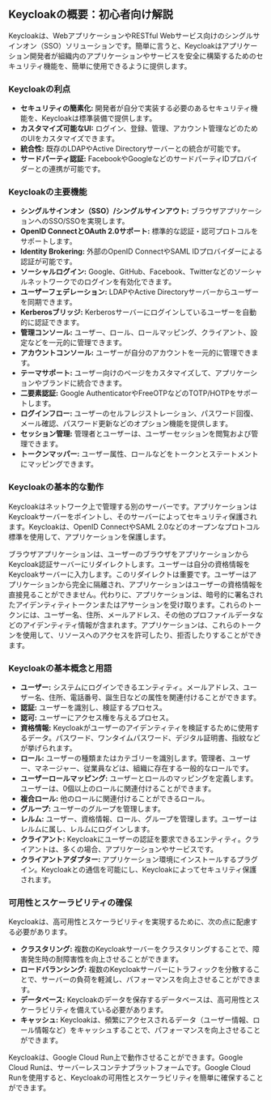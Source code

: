 ## Keycloakの概要：初心者向け解説

Keycloakは、WebアプリケーションやRESTful Webサービス向けのシングルサインオン（SSO）ソリューションです。簡単に言うと、Keycloakはアプリケーション開発者が組織内のアプリケーションやサービスを安全に構築するためのセキュリティ機能を、簡単に使用できるように提供します。

### Keycloakの利点

* **セキュリティの簡素化:** 開発者が自分で実装する必要のあるセキュリティ機能を、Keycloakは標準装備で提供します。
* **カスタマイズ可能なUI:** ログイン、登録、管理、アカウント管理などのためのUIをカスタマイズできます。
* **統合性:** 既存のLDAPやActive Directoryサーバーとの統合が可能です。
* **サードパーティ認証:** FacebookやGoogleなどのサードパーティIDプロバイダーとの連携が可能です。

### Keycloakの主要機能

* **シングルサインオン（SSO）/シングルサインアウト:** ブラウザアプリケーションへのSSO/SSOを実現します。
* **OpenID ConnectとOAuth 2.0サポート:** 標準的な認証・認可プロトコルをサポートします。
* **Identity Brokering:** 外部のOpenID ConnectやSAML IDプロバイダーによる認証が可能です。
* **ソーシャルログイン:** Google、GitHub、Facebook、Twitterなどのソーシャルネットワークでのログインを有効化できます。
* **ユーザーフェデレーション:** LDAPやActive Directoryサーバーからユーザーを同期できます。
* **Kerberosブリッジ:** Kerberosサーバーにログインしているユーザーを自動的に認証できます。
* **管理コンソール:** ユーザー、ロール、ロールマッピング、クライアント、設定などを一元的に管理できます。
* **アカウントコンソール:** ユーザーが自分のアカウントを一元的に管理できます。
* **テーマサポート:** ユーザー向けのページをカスタマイズして、アプリケーションやブランドに統合できます。
* **二要素認証:** Google AuthenticatorやFreeOTPなどのTOTP/HOTPをサポートします。
* **ログインフロー:** ユーザーのセルフレジストレーション、パスワード回復、メール確認、パスワード更新などのオプション機能を提供します。
* **セッション管理:** 管理者とユーザーは、ユーザーセッションを閲覧および管理できます。
* **トークンマッパー:** ユーザー属性、ロールなどをトークンとステートメントにマッピングできます。

### Keycloakの基本的な動作

Keycloakはネットワーク上で管理する別のサーバーです。アプリケーションはKeycloakサーバーをポイントし、そのサーバーによってセキュリティ保護されます。Keycloakは、OpenID ConnectやSAML 2.0などのオープンなプロトコル標準を使用して、アプリケーションを保護します。

ブラウザアプリケーションは、ユーザーのブラウザをアプリケーションからKeycloak認証サーバーにリダイレクトします。ユーザーは自分の資格情報をKeycloakサーバーに入力します。このリダイレクトは重要です。ユーザーはアプリケーションから完全に隔離され、アプリケーションはユーザーの資格情報を直接見ることができません。代わりに、アプリケーションは、暗号的に署名されたアイデンティティトークンまたはアサーションを受け取ります。これらのトークンには、ユーザー名、住所、メールアドレス、その他のプロファイルデータなどのアイデンティティ情報が含まれます。アプリケーションは、これらのトークンを使用して、リソースへのアクセスを許可したり、拒否したりすることができます。

### Keycloakの基本概念と用語

* **ユーザー:** システムにログインできるエンティティ。メールアドレス、ユーザー名、住所、電話番号、誕生日などの属性を関連付けることができます。
* **認証:** ユーザーを識別し、検証するプロセス。
* **認可:** ユーザーにアクセス権を与えるプロセス。
* **資格情報:** Keycloakがユーザーのアイデンティティを検証するために使用するデータ。パスワード、ワンタイムパスワード、デジタル証明書、指紋などが挙げられます。
* **ロール:** ユーザーの種類またはカテゴリーを識別します。管理者、ユーザー、マネージャー、従業員などは、組織に存在する一般的なロールです。
* **ユーザーロールマッピング:** ユーザーとロールのマッピングを定義します。ユーザーは、0個以上のロールに関連付けることができます。
* **複合ロール:** 他のロールに関連付けることができるロール。
* **グループ:** ユーザーのグループを管理します。
* **レルム:** ユーザー、資格情報、ロール、グループを管理します。ユーザーはレルムに属し、レルムにログインします。
* **クライアント:** Keycloakにユーザーの認証を要求できるエンティティ。クライアントは、多くの場合、アプリケーションやサービスです。
* **クライアントアダプター:** アプリケーション環境にインストールするプラグイン。Keycloakとの通信を可能にし、Keycloakによってセキュリティ保護されます。

### 可用性とスケーラビリティの確保

Keycloakは、高可用性とスケーラビリティを実現するために、次の点に配慮する必要があります。

* **クラスタリング:** 複数のKeycloakサーバーをクラスタリングすることで、障害発生時の耐障害性を向上させることができます。
* **ロードバランシング:** 複数のKeycloakサーバーにトラフィックを分散することで、サーバーの負荷を軽減し、パフォーマンスを向上させることができます。
* **データベース:** Keycloakのデータを保存するデータベースは、高可用性とスケーラビリティを備えている必要があります。
* **キャッシュ:** Keycloakは、頻繁にアクセスされるデータ（ユーザー情報、ロール情報など）をキャッシュすることで、パフォーマンスを向上させることができます。

Keycloakは、Google Cloud Run上で動作させることができます。Google Cloud Runは、サーバーレスコンテナプラットフォームです。Google Cloud Runを使用すると、Keycloakの可用性とスケーラビリティを簡単に確保することができます。
